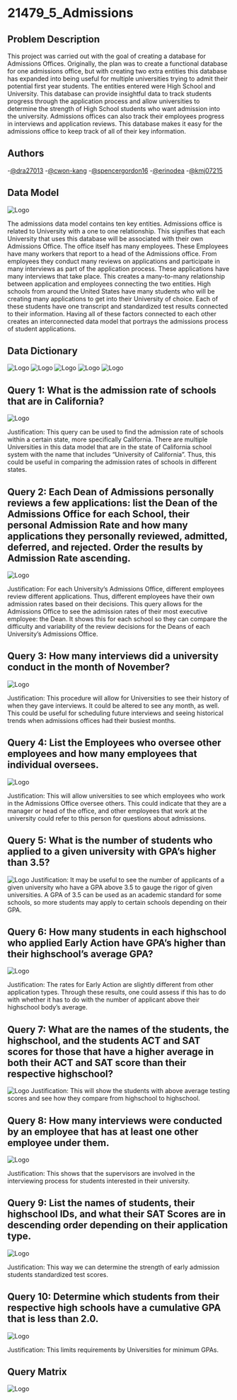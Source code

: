 # 21479_5_Admissions

## Problem Description
This project was carried out with the goal of creating a database for Admissions Offices. Originally, the plan was to create a functional database for one admissions office, but with creating two extra entities this database has expanded into being useful for multiple universities trying to admit their potential first year students. The entities entered were High School and University. This database can provide insightful data to track students progress through the application process and allow universities to determine the strength of High School students who want admission into the university. Admissions offices can also track their employees progress in interviews and application reviews. This database makes it easy for the admissions office to keep track of all of their key information.

## Authors
-[@dra27013](https://github.com/dra27013)
-[@cwon-kang](http://github.com/cwon-kang)
-[@spencergordon16](https://github.com/SpencerGordon16) 
-[@erinodea](https://github.com/erinodea/SQLgroupProj1)
-[@kmj07215](https://github.com/kmj07215) 

## Data Model
![Logo](https://raw.githubusercontent.com/cwon-kang/armyGreen/main/dm.png)


The admissions data model contains ten key entities. Admissions office is related to University with a one to one relationship. This signifies that each University that uses this database will be associated with their own Admissions Office. The office itself has many employees. These Employees have many workers that report to a head of the Admissions office. From employees they conduct many reviews on applications and participate in many interviews as part of the application process. These applications have many interviews that take place. This creates a many-to-many relationship between application and employees connecting the two entities. High schools from around the United States have many students who will be creating many applications to get into their University of choice. Each of these students have one transcript and standardized test results connected to their information. Having all of these factors connected to each other creates an interconnected data model that portrays the admissions process of student applications.


## Data Dictionary 
![Logo](https://github.com/cwon-kang/armyGreen/blob/main/DATA%20DICTIONARY%20as%20img_Page_1.png?raw=true)
![Logo](https://github.com/cwon-kang/armyGreen/blob/main/DATA%20DICTIONARY%20as%20img_Page_2.png?raw=true)
![Logo](https://github.com/cwon-kang/armyGreen/blob/main/DATA%20DICTIONARY%20as%20img_Page_3.png?raw=true)
![Logo](https://github.com/cwon-kang/armyGreen/blob/main/DATA%20DICTIONARY%20as%20img_Page_4.png?raw=true)
![Logo](https://github.com/cwon-kang/armyGreen/blob/main/DATA%20DICTIONARY%20as%20img_Page_5.png?raw=true)


## Query 1:  What is the admission rate of schools that are in California?
![Logo](https://github.com/SpencerGordon16/MIST4610-Group-Project/blob/main/Screenshot%202023-03-31%20145616.png?raw=true) 

Justification: This query can be used to find the admission rate of schools within a certain state, more specifically California. There are multiple Universities in this data model that are in the state of California school system with the name that includes “University of California”. Thus, this could be useful in comparing the admission rates of schools in different states.

## Query 2: Each Dean of Admissions personally reviews a few applications: list the Dean of the Admissions Office for each School, their personal Admission Rate and how many applications they personally reviewed, admitted, deferred, and rejected. Order the results by Admission Rate ascending.
![Logo](https://github.com/SpencerGordon16/MIST4610-Group-Project/blob/main/Screenshot%202023-03-31%20124036.png?raw=true)

Justification: For each University’s Admissions Office, different employees review different applications. Thus, different employees have their own admission rates based on their decisions. This query allows for the Admissions Office to see the admission rates of their most executive employee: the Dean. It shows this for each school so they can compare the difficulty and variability of the review decisions for the Deans of each University’s Admissions Office.

## Query 3: How many interviews did a university conduct in the month of November?
![Logo](https://github.com/erinodea/SQLgroupProj1/blob/main/Screen%20Shot%202023-03-31%20at%2012.35.16%20PM.png?raw=true)

Justification: This procedure will allow for Universities to see their history of when they gave interviews. It could be altered to see any month, as well. This could be useful for scheduling future interviews and seeing historical trends when admissions offices had their busiest months.

## Query 4: List the Employees who oversee other employees and how many employees that individual oversees.
![Logo](https://github.com/erinodea/SQLgroupProj1/blob/main/Screen%20Shot%202023-03-31%20at%2012.39.21%20PM.png?raw=true)

Justification: This will allow universities to see which employees who work in the Admissions Office oversee others. This could indicate that they are a manager or head of the office, and other employees that work at the university could refer to this person for questions about admissions.

## Query 5: What is the number of students who applied to a given university with GPA’s higher than 3.5? 
![Logo](https://github.com/cwon-kang/armyGreen/blob/main/q6.png?raw=true)
Justification: It may be useful to see the number of applicants of a given university who have a GPA above 3.5 to gauge the rigor of given universities. A GPA of 3.5 can be used as an academic standard for some schools, so more students may apply to certain schools depending on their GPA. 

## Query 6: How many students in each highschool who applied Early Action have GPA’s higher than their highschool’s average GPA? 
![Logo](https://github.com/cwon-kang/armyGreen/blob/main/q5.png?raw=true)

Justification:  The rates for Early Action are slightly different from other application types. Through these results, one could assess if this has to do with whether it has to do with the number of applicant above their highschool body’s average.

## Query 7: What are the names of the students, the highschool, and the students ACT and SAT scores for those that have a higher average in both their ACT and SAT score than their respective highschool? 
![Logo](https://github.com/kmj07215/MIST-4610-GROUP-PROJECT-1/blob/main/Q7.png?raw=true)
Justification: This will show the students with above average testing scores and see how they compare from highschool to highschool.

## Query 8: How many interviews were conducted by an employee that has at least one other employee under them. 
![Logo](https://github.com/kmj07215/MIST-4610-GROUP-PROJECT-1/blob/main/Q8.png?raw=true) 

Justification: This shows that the supervisors are involved in the interviewing process for students interested in their university. 


## Query 9: List the names of students, their highschool IDs, and what their SAT Scores are in descending order depending on their application type.
![Logo](https://github.com/SpencerGordon16/MIST4610-Group-Project/blob/main/Screenshot%202023-03-31%20130724.png?raw=true)  

Justification: This way we can determine the strength of early admission students standardized test scores.

## Query 10: Determine which students from their respective high schools have a cumulative GPA that is less than 2.0. 
![Logo](https://github.com/kmj07215/MIST-4610-GROUP-PROJECT-1/blob/main/Q10.png?raw=true) 

Justification: This limits requirements by Universities for minimum GPAs.


## Query Matrix
![Logo](https://github.com/SpencerGordon16/MIST4610-Group-Project/blob/main/Screenshot%202023-03-31%20125930.png?raw=true) 
 
